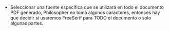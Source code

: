 - Seleccionar una fuente específica que se utilizará en todo el documento PDF generado, Philosopher no toma algunos caracteres, entonces hay que decidir si usaremos FreeSerif para TODO el documento o solo algunas partes.